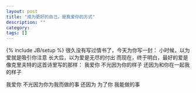 ```yaml
---
layout: post
title: "成为更好的自己，是我爱你的方式"
description: ""
category: 
tags: []
---
```

{% include JB/setup %}
很久没有写过情书了，今天为你写一封：
小时候，以为爱就是吸引你注意
长大后，以为爱是无尽的付出
而现在，终于明白，最好的爱是像克里夫特的这首诗里写的那样：
我爱你
不光因为你的样子
还因为和你在一起我的样子

我爱你
不光因为你为我而做的事
还因为
为了你
我能做的事
